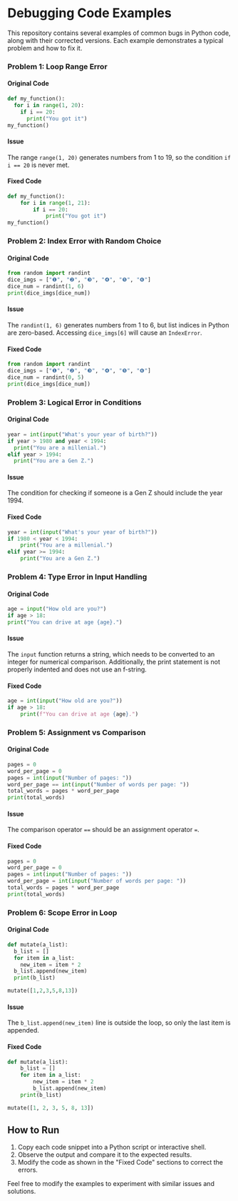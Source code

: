 # Debugging Code Examples

This repository contains several examples of common bugs in Python code, along with their corrected versions. Each example demonstrates a typical problem and how to fix it.

### Problem 1: Loop Range Error

#### Original Code
```python
def my_function():
  for i in range(1, 20):
    if i == 20:
      print("You got it")
my_function()
```

#### Issue
The range `range(1, 20)` generates numbers from 1 to 19, so the condition `if i == 20` is never met.

#### Fixed Code
```python
def my_function():
    for i in range(1, 21):
        if i == 20:
            print("You got it")
my_function()
```

### Problem 2: Index Error with Random Choice

#### Original Code
```python
from random import randint
dice_imgs = ["❶", "❷", "❸", "❹", "❺", "❻"]
dice_num = randint(1, 6)
print(dice_imgs[dice_num])
```

#### Issue
The `randint(1, 6)` generates numbers from 1 to 6, but list indices in Python are zero-based. Accessing `dice_imgs[6]` will cause an `IndexError`.

#### Fixed Code
```python
from random import randint
dice_imgs = ["❶", "❷", "❸", "❹", "❺", "❻"]
dice_num = randint(0, 5)
print(dice_imgs[dice_num])
```

### Problem 3: Logical Error in Conditions

#### Original Code
```python
year = int(input("What's your year of birth?"))
if year > 1980 and year < 1994:
  print("You are a millenial.")
elif year > 1994:
  print("You are a Gen Z.")
```

#### Issue
The condition for checking if someone is a Gen Z should include the year 1994.

#### Fixed Code
```python
year = int(input("What's your year of birth?"))
if 1980 < year < 1994:
    print("You are a millenial.")
elif year >= 1994:
    print("You are a Gen Z.")
```

### Problem 4: Type Error in Input Handling

#### Original Code
```python
age = input("How old are you?")
if age > 18:
print("You can drive at age {age}.")
```

#### Issue
The `input` function returns a string, which needs to be converted to an integer for numerical comparison. Additionally, the print statement is not properly indented and does not use an f-string.

#### Fixed Code
```python
age = int(input("How old are you?"))
if age > 18:
    print(f"You can drive at age {age}.")
```

### Problem 5: Assignment vs Comparison

#### Original Code
```python
pages = 0
word_per_page = 0
pages = int(input("Number of pages: "))
word_per_page == int(input("Number of words per page: "))
total_words = pages * word_per_page
print(total_words)
```

#### Issue
The comparison operator `==` should be an assignment operator `=`.

#### Fixed Code
```python
pages = 0
word_per_page = 0
pages = int(input("Number of pages: "))
word_per_page = int(input("Number of words per page: "))
total_words = pages * word_per_page
print(total_words)
```

### Problem 6: Scope Error in Loop

#### Original Code
```python
def mutate(a_list):
  b_list = []
  for item in a_list:
    new_item = item * 2
  b_list.append(new_item)
  print(b_list)

mutate([1,2,3,5,8,13])
```

#### Issue
The `b_list.append(new_item)` line is outside the loop, so only the last item is appended.

#### Fixed Code
```python
def mutate(a_list):
    b_list = []
    for item in a_list:
        new_item = item * 2
        b_list.append(new_item)
    print(b_list)

mutate([1, 2, 3, 5, 8, 13])
```

## How to Run
1. Copy each code snippet into a Python script or interactive shell.
2. Observe the output and compare it to the expected results.
3. Modify the code as shown in the "Fixed Code" sections to correct the errors.

Feel free to modify the examples to experiment with similar issues and solutions.